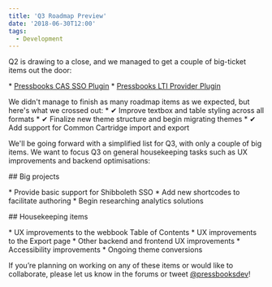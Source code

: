 ```yaml
---
title: 'Q3 Roadmap Preview'
date: '2018-06-30T12:00'
tags:
  - Development
---
```


Q2 is drawing to a close, and we managed to get a couple of big-ticket items out the door:

\* [Pressbooks CAS SSO Plugin](https://github.com/pressbooks/pressbooks-cas-sso) \*
[Pressbooks LTI Provider Plugin](https://github.com/pressbooks/pressbooks-lti-provider)

We didn't manage to finish as many roadmap items as we expected, but here's what we
crossed out: \* ✔ Improve textbox and table styling across all formats \* ✔ Finalize new
theme structure and begin migrating themes \* ✔ Add support for Common Cartridge import
and export

We'll be going forward with a simplified list for Q3, with only a couple of big items. We
want to focus Q3 on general housekeeping tasks such as UX improvements and backend
optimisations:

\## Big projects

\* Provide basic support for Shibboleth SSO \* Add new shortcodes to facilitate
authoring \* Begin researching analytics solutions

\## Housekeeping items

\* UX improvements to the webbook Table of Contents \* UX improvements to the Export
page \* Other backend and frontend UX improvements \* Accessibility improvements \*
Ongoing theme conversions

If you’re planning on working on any of these items or would like to collaborate, please
let us know in the forums or tweet [@pressbooksdev](https://twitter.com/pressbooksdev)!
